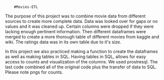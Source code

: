         #Movies-ETL
 
 
The purpose of this project was to combine movie data from different sources to create more complete data.  Data was looked over for gaps or no values and it was cleaned up.  Certain columns were dropped if they were lacking enough pertinent information.  Then different dataframes were merged to create a more thorough table of different movies from kaggle and wiki.  The ratings data was in its own table due to it's size.  
 
In this project we also practiced making a function to create the dataframes as well as making tables in SQL.  Having tables in SQL, allows for easy access to counts and visualization of the columns.  We used prostresql.  The last code combined all of the original code plus the transfer of data to SQL.  Please note pngs for counts.
